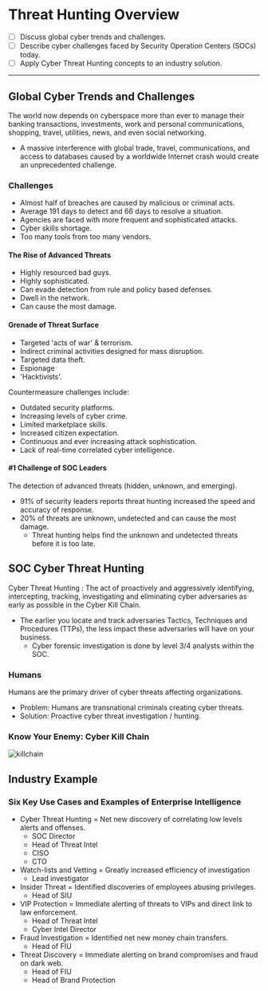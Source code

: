 # Threat Hunting Overview

* [ ] Discuss global cyber trends and challenges.
* [ ] Describe cyber challenges faced by Security Operation Centers (SOCs) today.
* [ ] Apply Cyber Threat Hunting concepts to an industry solution.

***

## Global Cyber Trends and Challenges

The world now depends on cyberspace more than ever to manage their banking transactions, investments, work and personal communications, shopping, travel, utilities, news, and even social networking.

* A massive interference with global trade, travel, communications, and access to databases caused by a worldwide Internet crash would create an unprecedented challenge.

### Challenges

* Almost half of breaches are caused by malicious or criminal acts.
* Average 191 days to detect and 66 days to resolve a situation.
* Agencies are faced with more frequent and sophisticated attacks.
* Cyber skills shortage.
* Too many tools from too many vendors.

#### The Rise of Advanced Threats

* Highly resourced bad guys.
* Highly sophisticated.
* Can evade detection from rule and policy based defenses.
* Dwell in the network.
* Can cause the most damage.

#### Grenade of Threat Surface

* Targeted 'acts of war' & terrorism.
* Indirect criminal activities designed for mass disruption.
* Targeted data theft.
* Espionage
* 'Hacktivists'.

Countermeasure challenges include:

* Outdated security platforms.
* Increasing levels of cyber crime.
* Limited marketplace skills.
* Increased citizen expectation.
* Continuous and ever increasing attack sophistication.
* Lack of real-time correlated cyber intelligence.

#### #1 Challenge of SOC Leaders

The detection of advanced threats (hidden, unknown, and emerging).

* 91% of security leaders reports threat hunting increased the speed and accuracy of response.
* 20% of threats are unknown, undetected and can cause the most damage.
  * Threat hunting helps find the unknown and undetected threats before it is too late.

## SOC Cyber Threat Hunting

Cyber Threat Hunting : The act of proactively and aggressively identifying, intercepting, tracking, investigating and eliminating cyber adversaries as early as possible in the Cyber Kill Chain.

* The earlier you locate and track adversaries Tactics, Techniques and Procedures (TTPs), the less impact these adversaries will have on your business.
  * Cyber forensic investigation is done by level 3/4 analysts within the SOC.

### Humans

Humans are the primary driver of cyber threats affecting organizations.

* Problem: Humans are transnational criminals creating cyber threats.
* Solution: Proactive cyber threat investigation / hunting.

### Know Your Enemy: Cyber Kill Chain

![killchain](https://images.idgesg.net/images/article/2017/11/cyber-kill-chain-infographic-100741032-orig.jpg)

## Industry Example

### Six Key Use Cases and Examples of Enterprise Intelligence

* Cyber Threat Hunting = Net new discovery of correlating low levels alerts and offenses.
  * SOC Director
  * Head of Threat Intel
  * CISO
  * CTO
* Watch-lists and Vetting = Greatly increased efficiency of investigation
  * Lead investigator
* Insider Threat = Identified discoveries of employees abusing privileges.
  * Head of SIU
* VIP Protection = Immediate alerting of threats to VIPs and direct link to law enforcement.
  * Head of Threat Intel
  * Cyber Intel Director
* Fraud Investigation = Identified net new money chain transfers.
  * Head of FIU
* Threat Discovery = Immediate alerting on brand compromises and fraud on dark web.
  * Head of FIU
  * Head of Brand Protection
